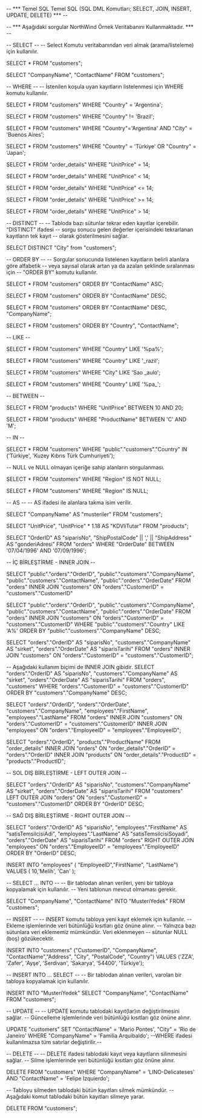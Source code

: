 


-- *** Temel SQL Temel SQL (SQL DML Komutları; SELECT, JOIN, INSERT, UPDATE, DELETE) *** --



-- *** Aşağıdaki sorgular NorthWind Örnek Veritabanını Kullanmaktadır. *** --



-- SELECT --
-- Select Komutu veritabanından veri almak (arama/listeleme) için kullanılır.

SELECT * FROM "customers";

SELECT "CompanyName", "ContactName" FROM "customers";



-- WHERE --
-- İstenilen koşula uyan kayıtların listelenmesi için WHERE komutu kullanılır.

SELECT * FROM "customers" WHERE "Country" = 'Argentina';

SELECT * FROM "customers" WHERE "Country" != 'Brazil';

SELECT * FROM "customers" WHERE "Country"='Argentina' AND "City" = 'Buenos Aires';

SELECT * FROM "customers" WHERE "Country" = 'Türkiye' OR "Country" = 'Japan';

SELECT * FROM "order_details" WHERE "UnitPrice" = 14;

SELECT * FROM "order_details" WHERE "UnitPrice" < 14;

SELECT * FROM "order_details" WHERE "UnitPrice" <= 14;

SELECT * FROM "order_details" WHERE "UnitPrice" >= 14;

SELECT * FROM "order_details" WHERE "UnitPrice" > 14;



-- DISTINCT --
-- Tabloda bazı sütunlar tekrar eden kayıtlar içerebilir. “DISTINCT” ifadesi
-- sorgu sonucu gelen değerler içerisindeki tekrarlanan kayıtların tek kayıt
-- olarak gösterilmesini sağlar.

SELECT DISTINCT "City" from "customers";



-- ORDER BY --
-- Sorgular sonucunda listelenen kayıtların belirli alanlara göre alfabetik 
-- veya sayısal olarak artan ya da azalan şeklinde sıralanması için 
-- "ORDER BY" komutu kullanılır.

SELECT * FROM "customers" ORDER BY "ContactName" ASC;

SELECT * FROM "customers" ORDER BY "ContactName" DESC;

SELECT * FROM "customers" ORDER BY "ContactName" DESC, "CompanyName";

SELECT * FROM "customers" ORDER BY "Country", "ContactName";



-- LIKE --

SELECT * FROM "customers" WHERE "Country" LIKE '%pa%';

SELECT * FROM "customers" WHERE "Country" LIKE '_razil';

SELECT * FROM "customers" WHERE "City" LIKE 'Sao _aulo';

SELECT * FROM "customers" WHERE "Country" LIKE '%pa_';


-- BETWEEN --

SELECT * FROM "products" WHERE "UnitPrice" BETWEEN 10 AND 20;

SELECT * FROM "products" WHERE "ProductName" BETWEEN 'C' AND 'M';



-- IN --

SELECT * FROM "customers" 
WHERE "public"."customers"."Country" IN ('Türkiye', 'Kuzey Kıbrıs Türk Cumhuriyeti');



-- NULL ve NULL olmayan içeriğe sahip alanların sorgulanması.

SELECT * FROM "customers" WHERE "Region" IS NOT NULL;

SELECT * FROM "customers" WHERE "Region" IS NULL;



-- AS --
-- AS ifadesi ile alanlara takma isim verilir.

SELECT "CompanyName" AS "musteriler" FROM "customers";

SELECT "UnitPrice", "UnitPrice" * 1.18 AS "KDVliTutar" FROM "products";

SELECT "OrderID" AS "siparisNo",
       "ShipPostalCode" || ',' || "ShipAddress" AS "gonderiAdresi"
FROM "orders"
WHERE "OrderDate" BETWEEN '07/04/1996' AND '07/09/1996';



-- İÇ BİRLEŞTİRME - INNER JOIN --

SELECT 
  "public"."orders"."OrderID",
  "public"."customers"."CompanyName",
  "public"."customers"."ContactName",
  "public"."orders"."OrderDate"
FROM "orders" 
INNER JOIN "customers" ON "orders"."CustomerID" = "customers"."CustomerID" 



SELECT 
  "public"."orders"."OrderID",
  "public"."customers"."CompanyName",
  "public"."customers"."ContactName",
  "public"."orders"."OrderDate"
FROM "orders" 
INNER JOIN "customers"  ON "orders"."CustomerID" = "customers"."CustomerID"
WHERE "public"."customers"."Country" LIKE 'A%'
ORDER BY "public"."customers"."CompanyName" DESC;



SELECT 
  "orders"."OrderID" AS "siparisNo",
  "customers"."CompanyName" AS "sirket",
  "orders"."OrderDate" AS "siparisTarihi"
FROM "orders"
INNER JOIN "customers" ON "orders"."CustomerID" = "customers"."CustomerID";



-- Aşağıdaki kullanım biçimi de INNER JOIN gibidir.
SELECT 
   "orders"."OrderID" AS "siparisNo",
  "customers"."CompanyName" AS "sirket",
  "orders"."OrderDate" AS "siparisTarihi"
FROM "orders", "customers"
WHERE "orders"."CustomerID" = "customers"."CustomerID"
ORDER BY "customers"."CompanyName" DESC;



SELECT 
  "orders"."OrderID",
  "orders"."OrderDate",
  "customers"."CompanyName",
  "employees"."FirstName",
  "employees"."LastName"
FROM "orders"
INNER JOIN "customers" ON "orders"."CustomerID" = "customers"."CustomerID"
INNER JOIN "employees" ON "orders"."EmployeeID" = "employees"."EmployeeID";



SELECT
  "orders"."OrderID",
  "products"."ProductName"
FROM "order_details"
INNER JOIN "orders" ON "order_details"."OrderID" = "orders"."OrderID"
INNER JOIN "products" ON "order_details"."ProductID" = "products"."ProductID";




-- SOL DIŞ BİRLEŞTİRME - LEFT OUTER JOIN --

SELECT
   "orders"."OrderID" AS "siparisNo",
  "customers"."CompanyName" AS "sirket",
  "orders"."OrderDate" AS "siparisTarihi"
FROM "customers"
LEFT OUTER JOIN "orders" ON "orders"."CustomerID" = "customers"."CustomerID" 
ORDER BY "OrderID" DESC;




-- SAĞ DIŞ BİRLEŞTİRME - RIGHT OUTER JOIN --

SELECT
  "orders"."OrderID" AS "siparisNo",
  "employees"."FirstName" AS "satisTemsilcisiAdi",
  "employees"."LastName" AS "satisTemsilcisiSoyadi",
  "orders"."OrderDate" AS "siparisTarihi"
FROM "orders"
RIGHT OUTER JOIN "employees" ON "orders"."EmployeeID" = "employees"."EmployeeID" 
ORDER BY "OrderID" DESC;


INSERT INTO "employees" ( "EmployeeID","FirstName", "LastName") 
VALUES ( 10,'Melih', 'Can' );



-- SELECT ... INTO --
-- Bir tablodan alınan verileri, yeni bir tabloya kopyalamak için kullanılır. 
-- Yeni tablonun mevcut olmaması gerekir.

SELECT "CompanyName", "ContactName" INTO "MusteriYedek" FROM "customers";




-- INSERT --
-- INSERT komutu tabloya yeni kayıt eklemek için kullanılır. 
-- Ekleme işlemlerinde veri bütünlüğü kısıtları göz önüne alınır.
-- Yalnızca bazı sütunlara veri eklememiz mümkündür. Veri eklenmeyen 
-- sütunlar NULL (boş) gözükecektir.

INSERT INTO "customers" 
("CustomerID", "CompanyName", "ContactName","Address", "City", "PostalCode", "Country")
VALUES ('ZZA', 'Zafer', 'Ayşe', 'Serdivan', 'Sakarya', '54400', 'Türkiye');



-- INSERT INTO ... SELECT --
-- Bir tablodan alınan verileri, varolan bir tabloya kopyalamak için kullanılır.

INSERT INTO "MusteriYedek" SELECT "CompanyName", "ContactName" FROM "customers";



-- UPDATE --
-- UPDATE komutu tablodaki kayıt(lar)ın değiştirilmesini sağlar.
-- Güncelleme işlemlerinde veri bütünlüğü kısıtları göz önüne alınır.

UPDATE "customers" SET "ContactName" = 'Mario Pontes', "City" = 'Rio de Janeiro' 
WHERE "CompanyName" = 'Familia Arquibaldo';
--WHERE ifadesi kullanılmazsa tüm satırlar değiştirilir.--



-- DELETE --
-- DELETE ifadesi tablodaki kayıt veya kayıtların silinmesini sağlar.
-- Silme işlemlerinde veri bütünlüğü kısıtları göz önüne alınır.

DELETE FROM "customers" 
WHERE "CompanyName" = 'LINO-Delicateses' AND "ContactName" = 'Felipe Izquierdo';



-- Tabloyu silmeden tablodaki bütün kayıtları silmek mümkündür. 
-- Aşağıdaki komut tablodaki bütün kayıtları silmeye yarar.

DELETE FROM "customers";


